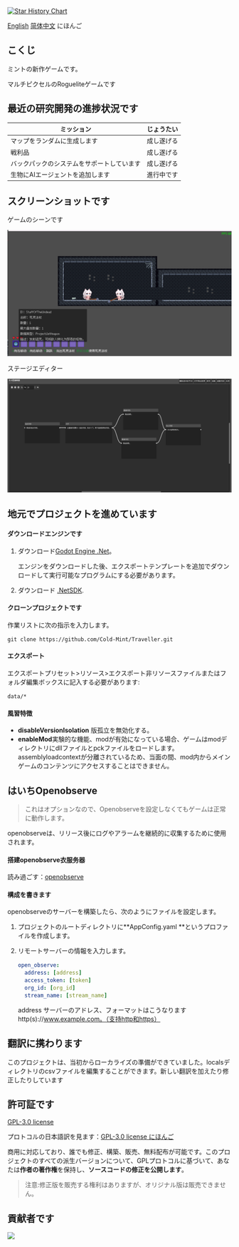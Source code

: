 [![Star History Chart](https://api.star-history.com/svg?repos=Cold-Mint/Traveller&type=Date)](https://star-history.com/#Cold-Mint/Traveller&Date)

[English](README.md) [简体中文](README_ZH.md) にほんご

## こくじ

ミントの新作ゲームです。

マルチピクセルのRogueliteゲームです

## 最近の研究開発の進捗状況です

| ミッション                                              | じょうたい   |
| ----------------------------------------------------------- | ------------------ |
| マップをランダムに生成します           | 成し遂げる |
| 戦利品                                              | 成し遂げる |
| バックパックのシステムをサポートしています | 成し遂げる      |
| 生物にAIエージェントを追加します | 進行中です |
## スクリーンショットです

ゲームのシーンです

![](screenshot/0.0.1/game_page.png)

ステージエディター

![](screenshot/0.0.1/level_Graph_Editor.png)
## 地元でプロジェクトを進めています

#### ダウンロードエンジンです
1. ダウンロード[Godot Engine .Net](https://godotengine.org/)。

   エンジンをダウンロードした後、エクスポートテンプレートを追加でダウンロードして実行可能なプログラムにする必要があります。

2. ダウンロード [.NetSDK](https://dotnet.microsoft.com/download).

#### クローンプロジェクトです

作業リストに次の指示を入力します。

```
git clone https://github.com/Cold-Mint/Traveller.git
```

#### エクスポート

エクスポートプリセット>リソース>エクスポート非リソースファイルまたはフォルダ編集ボックスに記入する必要があります:

```
data/*
```

#### 風習特徴

- **disableVersionIsolation** 版孤立を無効化する。
- **enableMod**実験的な機能、modが有効になっている場合、ゲームはmodディレクトリにdllファイルとpckファイルをロードします。assemblyloadcontextが分離されているため、当面の間、mod内からメインゲームのコンテンツにアクセスすることはできません。

## はいちOpenobserve

> これはオプションなので、Openobserveを設定しなくてもゲームは正常に動作します。

openobserveは、リリース後にログやアラームを継続的に収集するために使用されます。

#### 搭建openobserve衣服务器

読み過ごす：[openobserve](https://github.com/openobserve/openobserve)

#### 構成を書きます

openobserveのサーバーを構築したら、次のようにファイルを設定します。

1. プロジェクトのルートディレクトリに**AppConfig.yaml **というプロファイルを作成します。

2. リモートサーバーの情報を入力します。

   ```yaml
   open_observe:
     address: [address]
     access_token: [token]
     org_id: [org_id]
     stream_name: [stream_name]
   ```
   
   address  サーバーのアドレス、フォーマットはこうなります http(s)://www.example.com。（支持http和https）

## 翻訳に携わります

このプロジェクトは、当初からローカライズの準備ができていました。localsディレクトリのcsvファイルを編集することができます。新しい翻訳を加えたり修正したりしています

## 許可証です

[GPL-3.0 license](LICENSE)

プロトコルの日本語訳を見ます：[GPL-3.0 license にほんご](LICENSE_JA)

商用に対応しており、誰でも修正、構築、販売、無料配布が可能です。このプロジェクトのすべての派生バージョンについて、GPLプロトコルに基づいて、あなたは**作者の著作権**を保持し、**ソースコードの修正を公開します**。

> 注意:修正版を販売する権利はありますが、オリジナル版は販売できません。

## 貢献者です

<a href="https://github.com/Cold-Mint/Traveller/graphs/contributors">
  <img src="https://contrib.rocks/image?repo=Cold-Mint/Traveller" />
</a>